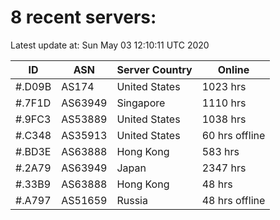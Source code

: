# 8 recent servers:

Latest update at: Sun May 03 12:10:11 UTC 2020

| ID | ASN | Server Country | Online |
| -- | --- | -------------- | ------ |
| #.D09B | AS174 | United States | 1023 hrs |
| #.7F1D | AS63949 | Singapore | 1110 hrs |
| #.9FC3 | AS53889 | United States | 1038 hrs |
| #.C348 | AS35913 | United States | 60 hrs offline |
| #.BD3E | AS63888 | Hong Kong | 583 hrs |
| #.2A79 | AS63949 | Japan | 2347 hrs |
| #.33B9 | AS63888 | Hong Kong | 48 hrs |
| #.A797 | AS51659 | Russia | 48 hrs offline |


